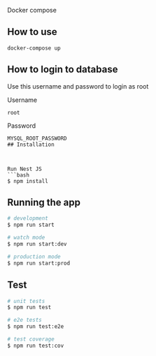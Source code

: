 Docker compose
## How to use 
```
docker-compose up
```

## How to login to database
Use this username and password to login as root 

Username 
```
root
```
Password
```
MYSQL_ROOT_PASSWORD
## Installation



Run Nest JS
```bash
$ npm install
```

## Running the app

```bash
# development
$ npm run start

# watch mode
$ npm run start:dev

# production mode
$ npm run start:prod
```

## Test

```bash
# unit tests
$ npm run test

# e2e tests
$ npm run test:e2e

# test coverage
$ npm run test:cov
```

